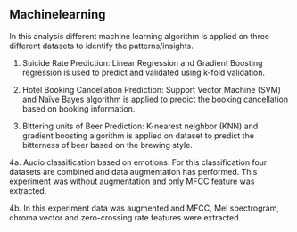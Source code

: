 ## Machinelearning

In this analysis different machine learning algorithm is applied on three different datasets to identify the patterns/insights.

1. Suicide Rate Prediction: Linear Regression and Gradient Boosting regression is used to predict and validated using k-fold validation.

2. Hotel Booking Cancellation Prediction: Support Vector Machine (SVM) and Naïve Bayes algorithm is applied to predict the booking cancellation based on booking information.

3. Bittering units of Beer Prediction: K-nearest neighbor (KNN) and gradient boosting algorithm is applied on  dataset to predict the bitterness of beer based on the brewing style.

4a. Audio classification based on emotions: For this classification four datasets are combined and data augmentation has performed. This experiment was without augmentation and only MFCC feature was extracted.

4b. In this experiment data was augmented and MFCC, Mel spectrogram, chroma vector and zero-crossing rate features were extracted. 
